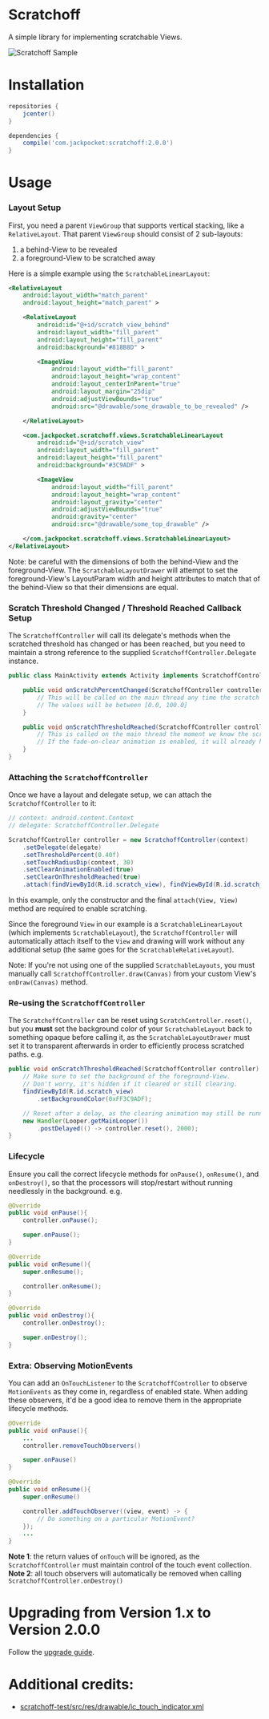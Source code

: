 # Scratchoff

A simple library for implementing scratchable Views.

![Scratchoff Sample](https://github.com/jackpocket/android_scratchoff/raw/master/scratchoff.gif)

# Installation

```groovy
repositories {
    jcenter()
}

dependencies {
    compile('com.jackpocket:scratchoff:2.0.0')
}
```

# Usage

### Layout Setup

First, you need a parent `ViewGroup` that supports vertical stacking, like a `RelativeLayout`. That parent `ViewGroup` should consist of 2 sub-layouts: 

1. a behind-View to be revealed
2. a foreground-View to be scratched away

Here is a simple example using the `ScratchableLinearLayout`:

```xml
<RelativeLayout
    android:layout_width="match_parent"
    android:layout_height="match_parent" >

    <RelativeLayout
        android:id="@+id/scratch_view_behind"
        android:layout_width="fill_parent"
        android:layout_height="fill_parent"
        android:background="#818B8D" >

        <ImageView
            android:layout_width="fill_parent"
            android:layout_height="wrap_content"
            android:layout_centerInParent="true"
            android:layout_margin="25dip"
            android:adjustViewBounds="true"
            android:src="@drawable/some_drawable_to_be_revealed" />

    </RelativeLayout>

    <com.jackpocket.scratchoff.views.ScratchableLinearLayout
        android:id="@+id/scratch_view"
        android:layout_width="fill_parent"
        android:layout_height="fill_parent"
        android:background="#3C9ADF" >

        <ImageView
            android:layout_width="fill_parent"
            android:layout_height="wrap_content"
            android:layout_gravity="center"
            android:adjustViewBounds="true"
            android:gravity="center"
            android:src="@drawable/some_top_drawable" />

    </com.jackpocket.scratchoff.views.ScratchableLinearLayout>
</RelativeLayout>
```

Note: be careful with the dimensions of both the behind-View and the foreground-View. The `ScratchableLayoutDrawer` will attempt to set the foreground-View's LayoutParam width and height attributes to match that of the behind-View so that their dimensions are equal.

### Scratch Threshold Changed / Threshold Reached Callback Setup

The `ScratchoffController` will call its delegate's methods when the scratched threshold has changed or has been reached, but you need to maintain a strong reference to the supplied `ScratchoffController.Delegate` instance.

```java
public class MainActivity extends Activity implements ScratchoffController.Delegate {

    public void onScratchPercentChanged(ScratchoffController controller, float percentCompleted) {
        // This will be called on the main thread any time the scratch threshold has changed.
        // The values will be between [0.0, 100.0]
    }

    public void onScratchThresholdReached(ScratchoffController controller) {
        // This is called on the main thread the moment we know the scratched threshold has been reached.
        // If the fade-on-clear animation is enabled, it will already have been started, but not completed.
    }
}

```

### Attaching the `ScratchoffController`

Once we have a layout and delegate setup, we can attach the `ScratchoffController` to it:

```java
// context: android.content.Context
// delegate: ScratchoffController.Delegate

ScratchoffController controller = new ScratchoffController(context)
    .setDelegate(delegate)
    .setThresholdPercent(0.40f)
    .setTouchRadiusDip(context, 30)
    .setClearAnimationEnabled(true)
    .setClearOnThresholdReached(true)
    .attach(findViewById(R.id.scratch_view), findViewById(R.id.scratch_view_behind));
```

In this example, only the constructor and the final `attach(View, View)` method are required to enable scratching. 

Since the foreground `View` in our example is a `ScratchableLinearLayout` (which implements `ScratchableLayout`), the `ScratchoffController` will automatically attach itself to the `View` and drawing will work without any additional setup (the same goes for the `ScratchableRelativeLayout`).

Note: If you're not using one of the supplied `ScratchableLayouts`, you must manually call `ScratchoffController.draw(Canvas)` from your custom View's `onDraw(Canvas)` method.

### Re-using the `ScratchoffController`

The `ScratchoffController` can be reset using `ScratchController.reset()`, but you **must** set the background color of your `ScratchableLayout` back to something opaque before calling it, as the `ScratchableLayoutDrawer` must set it to transparent afterwards in order to efficiently process scratched paths. e.g.

```java
public void onScratchThresholdReached(ScratchoffController controller) {
    // Make sure to set the background of the foreground-View. 
    // Don't worry, it's hidden if it cleared or still clearing.
    findViewById(R.id.scratch_view)
        .setBackgroundColor(0xFF3C9ADF);

    // Reset after a delay, as the clearing animation may still be running at this point
    new Handler(Looper.getMainLooper())
        .postDelayed(() -> controller.reset(), 2000);
}
```

### Lifecycle

Ensure you call the correct lifecycle methods for `onPause()`, `onResume()`, and `onDestroy()`, so that the processors will stop/restart without running needlessly in the background. e.g.

```java
@Override
public void onPause(){
    controller.onPause();

    super.onPause();
}

@Override
public void onResume(){
    super.onResume();

    controller.onResume();
}

@Override
public void onDestroy(){
    controller.onDestroy();

    super.onDestroy();
}
```

### Extra: Observing MotionEvents

You can add an `OnTouchListener` to the `ScratchoffController` to observe `MotionEvents` as they come in, regardless of enabled state. When adding these observers, it'd be a good idea to remove them in the appropriate lifecycle methods.

```java
@Override
public void onPause(){
    ...
    controller.removeTouchObservers()

    super.onPause()
}

@Override
public void onResume(){
    super.onResume()

    controller.addTouchObserver((view, event) -> {
        // Do something on a particular MotionEvent?
    });
    ...
}
```

**Note 1**: the return values of `onTouch` will be ignored, as the `ScratchoffController` must maintain control of the touch event collection.
**Note 2**: all touch observers will automatically be removed when calling `ScratchoffController.onDestroy()`

# Upgrading from Version 1.x to Version 2.0.0

Follow the [upgrade guide](https://github.com/jackpocket/android_scratchoff/raw/master/upgrade_1.x-2.0.md).

# Additional credits:
+ [scratchoff-test/src/res/drawable/ic_touch_indicator.xml](https://www.svgrepo.com/svg/9543/touch)